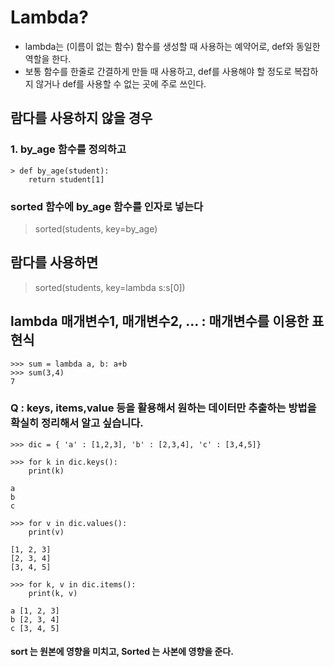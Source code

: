  #  Lambda?

* lambda는 (이름이 없는 함수) 함수를 생성할 때 사용하는 예약어로, def와 동일한 역할을 한다. 
* 보통 함수를 한줄로 간결하게 만들 때 사용하고, def를 사용해야 할 정도로 복잡하지 않거나 def를 사용할 수 없는 곳에 주로 쓰인다.

## 람다를 사용하지 않을 경우
### 1. by_age 함수를 정의하고 
```
> def by_age(student):
    return student[1]
```
### sorted 함수에 by_age 함수를 인자로 넣는다
> sorted(students, key=by_age)

## 람다를 사용하면
>sorted(students, key=lambda s:s[0])


## lambda 매개변수1, 매개변수2, ... : 매개변수를 이용한 표현식

```
>>> sum = lambda a, b: a+b
>>> sum(3,4)
7
```

### Q : keys, items,value 등을 활용해서 원하는 데이터만 추출하는 방법을 확실히 정리해서 알고 싶습니다.

~~~
>>> dic = { 'a' : [1,2,3], 'b' : [2,3,4], 'c' : [3,4,5]}

>>> for k in dic.keys():
    print(k)    

a
b
c

>>> for v in dic.values():
    print(v)

[1, 2, 3]
[2, 3, 4]
[3, 4, 5]

>>> for k, v in dic.items():
    print(k, v)

a [1, 2, 3]
b [2, 3, 4]
c [3, 4, 5]

~~~

#### sort 는 원본에 영향을 미치고, Sorted 는 사본에 영향을 준다. 
